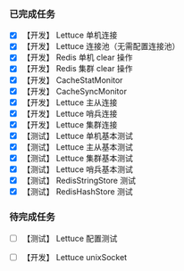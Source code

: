 ### 已完成任务

-[X] 【开发】 Lettuce 单机连接
-[X] 【开发】 Lettuce 连接池（无需配置连接池）
-[X] 【开发】 Redis 单机 clear 操作
-[X] 【开发】 Redis 集群 clear 操作
-[X] 【开发】 CacheStatMonitor
-[X] 【开发】 CacheSyncMonitor
-[X] 【开发】 Lettuce 主从连接
-[X] 【开发】 Lettuce 哨兵连接
-[X] 【开发】 Lettuce 集群连接
-[X] 【测试】 Lettuce 单机基本测试
-[X] 【测试】 Lettuce 主从基本测试
-[X] 【测试】 Lettuce 集群基本测试
-[X] 【测试】 Lettuce 哨兵基本测试
-[X] 【测试】 RedisStringStore 测试
-[X] 【测试】 RedisHashStore 测试

### 待完成任务

-[ ] 【测试】 Lettuce 配置测试
-[ ] 【开发】 Lettuce unixSocket

